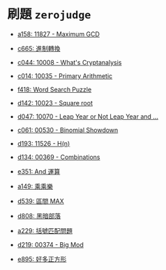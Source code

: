 # 刷題 `zerojudge`



- [a158: 11827 - Maximum GCD](https://github.com/kurase023/cyim_coding/tree/main/contents/problems/a158.md)
- [c665: 進制轉換](https://github.com/kurase023/cyim_coding/tree/main/contents/problems/c665.md)
- [c044: 10008 - What's Cryptanalysis](https://github.com/kurase023/cyim_coding/tree/main/contents/problems/c044.md)
- [c014: 10035 - Primary Arithmetic](https://github.com/kurase023/cyim_coding/tree/main/contents/problems/c014.md)

- [f418: Word Search Puzzle](https://github.com/kurase023/cyim_coding/tree/main/contents/problems/f418.md)
- [d142: 10023 - Square root](https://github.com/kurase023/cyim_coding/tree/main/contents/problems/d142.md)
- [d047: 10070 - Leap Year or Not Leap Year and ...](https://github.com/kurase023/cyim_coding/tree/main/contents/problems/d047.md)
- [c061: 00530 - Binomial Showdown](https://github.com/kurase023/cyim_coding/tree/main/contents/problems/c061.md)
- [d193: 11526 - H(n)](https://github.com/kurase023/cyim_coding/tree/main/contents/problems/d193.md)
- [d134: 00369 - Combinations](https://github.com/kurase023/cyim_coding/tree/main/contents/problems/d134.md)
- [e351: And 運算](https://github.com/kurase023/cyim_coding/tree/main/contents/problems/e351.md)
- [a149: 乘乘樂](https://github.com/kurase023/cyim_coding/tree/main/contents/problems/a149.md)
- [d539: 區間 MAX](https://github.com/kurase023/cyim_coding/tree/main/contents/problems/d539.md)
- [d808: 黑暗部落](https://github.com/kurase023/cyim_coding/tree/main/contents/problems/d808.md)
- [a229: 括號匹配問題](https://github.com/kurase023/cyim_coding/tree/main/contents/problems/a229.md)
- [d219: 00374 - Big Mod](https://github.com/kurase023/cyim_coding/tree/main/contents/problems/d219.md)
- [e895: 好多正方形](https://github.com/kurase023/cyim_coding/tree/main/contents/problems/e895.md)
[](https://github.com/kurase023/cyim_coding/tree/main/contents/problems/.md)
[](https://github.com/kurase023/cyim_coding/tree/main/contents/problems/.md)
[](https://github.com/kurase023/cyim_coding/tree/main/contents/problems/.md)
[](https://github.com/kurase023/cyim_coding/tree/main/contents/problems/.md)